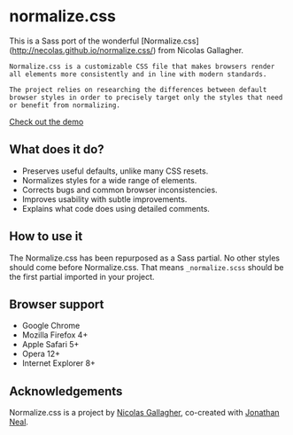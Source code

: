 # normalize.css

This is a Sass port of the wonderful [Normalize.css] (http://necolas.github.io/normalize.css/) from Nicolas Gallagher.

	Normalize.css is a customizable CSS file that makes browsers render all elements more consistently and in line with modern standards.

	The project relies on researching the differences between default browser styles in order to precisely target only the styles that need or benefit from normalizing.

[Check out the demo](http://necolas.github.io/normalize.css/latest/test.html)

## What does it do?

* Preserves useful defaults, unlike many CSS resets.
* Normalizes styles for a wide range of elements.
* Corrects bugs and common browser inconsistencies.
* Improves usability with subtle improvements.
* Explains what code does using detailed comments.

## How to use it

The Normalize.css has been repurposed as a Sass partial. No other styles should come before Normalize.css. That means `_normalize.scss` should be the first partial imported in your project.

## Browser support

* Google Chrome
* Mozilla Firefox 4+
* Apple Safari 5+
* Opera 12+
* Internet Explorer 8+

## Acknowledgements

Normalize.css is a project by [Nicolas Gallagher](https://github.com/necolas),
co-created with [Jonathan Neal](https://github.com/jonathantneal).
